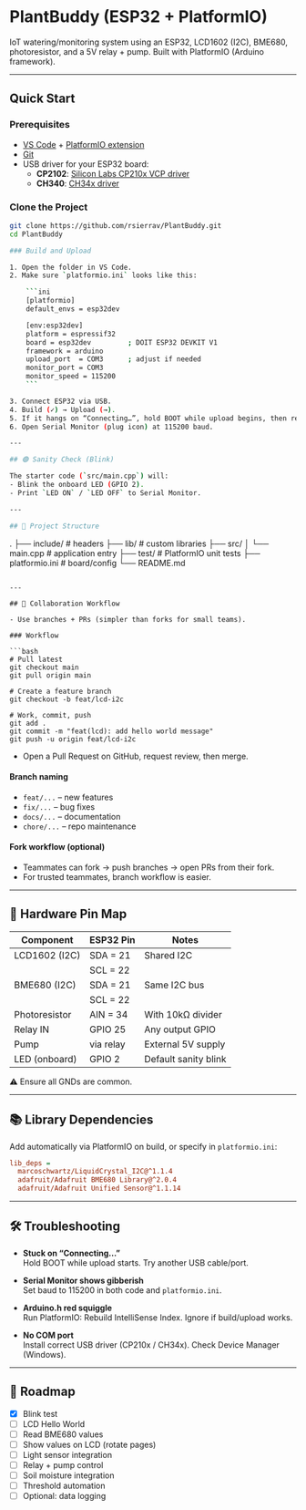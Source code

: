 # PlantBuddy (ESP32 + PlatformIO)

IoT watering/monitoring system using an ESP32, LCD1602 (I2C), BME680, photoresistor, and a 5V relay + pump. Built with PlatformIO (Arduino framework).

---

## Quick Start

### Prerequisites
- [VS Code](https://code.visualstudio.com/) + [PlatformIO extension](https://platformio.org/install/ide?install=vscode)
- [Git](https://git-scm.com/downloads)
- USB driver for your ESP32 board:
  - **CP2102**: [Silicon Labs CP210x VCP driver](https://www.silabs.com/developers/usb-to-uart-bridge-vcp-drivers)
  - **CH340**: [CH34x driver](https://github.com/WCHSoftGroup/ch34xser)

### Clone the Project
```bash
git clone https://github.com/rsierrav/PlantBuddy.git
cd PlantBuddy

### Build and Upload

1. Open the folder in VS Code.
2. Make sure `platformio.ini` looks like this:

    ```ini
    [platformio]
    default_envs = esp32dev

    [env:esp32dev]
    platform = espressif32
    board = esp32dev         ; DOIT ESP32 DEVKIT V1
    framework = arduino
    upload_port  = COM3      ; adjust if needed
    monitor_port = COM3
    monitor_speed = 115200
    ```

3. Connect ESP32 via USB.
4. Build (✓) → Upload (→).
5. If it hangs on “Connecting…”, hold BOOT while upload begins, then release.
6. Open Serial Monitor (plug icon) at 115200 baud.

---

## 🟢 Sanity Check (Blink)

The starter code (`src/main.cpp`) will:
- Blink the onboard LED (GPIO 2).
- Print `LED ON` / `LED OFF` to Serial Monitor.

---

## 📂 Project Structure

```
.
├── include/           # headers
├── lib/               # custom libraries
├── src/
│   └── main.cpp       # application entry
├── test/              # PlatformIO unit tests
├── platformio.ini     # board/config
└── README.md
```

---

## 🤝 Collaboration Workflow

- Use branches + PRs (simpler than forks for small teams).

### Workflow

```bash
# Pull latest
git checkout main
git pull origin main

# Create a feature branch
git checkout -b feat/lcd-i2c

# Work, commit, push
git add .
git commit -m "feat(lcd): add hello world message"
git push -u origin feat/lcd-i2c
```

- Open a Pull Request on GitHub, request review, then merge.

#### Branch naming

- `feat/...` – new features
- `fix/...` – bug fixes
- `docs/...` – documentation
- `chore/...` – repo maintenance

#### Fork workflow (optional)

- Teammates can fork → push branches → open PRs from their fork.
- For trusted teammates, branch workflow is easier.

---

## 🔌 Hardware Pin Map

| Component         | ESP32 Pin   | Notes                |
|-------------------|-------------|----------------------|
| LCD1602 (I2C)     | SDA = 21    | Shared I2C           |
|                   | SCL = 22    |                      |
| BME680 (I2C)      | SDA = 21    | Same I2C bus         |
|                   | SCL = 22    |                      |
| Photoresistor     | AIN = 34    | With 10kΩ divider    |
| Relay IN          | GPIO 25     | Any output GPIO      |
| Pump              | via relay   | External 5V supply   |
| LED (onboard)     | GPIO 2      | Default sanity blink |

⚠️ Ensure all GNDs are common.

---

## 📚 Library Dependencies

Add automatically via PlatformIO on build, or specify in `platformio.ini`:

```ini
lib_deps =
  marcoschwartz/LiquidCrystal_I2C@^1.1.4
  adafruit/Adafruit BME680 Library@^2.0.4
  adafruit/Adafruit Unified Sensor@^1.1.14
```

---

## 🛠 Troubleshooting

- **Stuck on “Connecting…”**  
  Hold BOOT while upload starts. Try another USB cable/port.

- **Serial Monitor shows gibberish**  
  Set baud to 115200 in both code and `platformio.ini`.

- **Arduino.h red squiggle**  
  Run PlatformIO: Rebuild IntelliSense Index. Ignore if build/upload works.

- **No COM port**  
  Install correct USB driver (CP210x / CH34x). Check Device Manager (Windows).

---

## 📅 Roadmap

- [x] Blink test
- [ ] LCD Hello World
- [ ] Read BME680 values
- [ ] Show values on LCD (rotate pages)
- [ ] Light sensor integration
- [ ] Relay + pump control
- [ ] Soil moisture integration
- [ ] Threshold automation
- [ ] Optional: data logging
